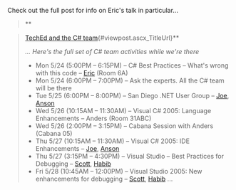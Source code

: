 Check out the full post for info on Eric's talk in particular...

> **

> [TechEd and the C# team](http://blogs.msdn.com/ericgu/archive/2004/05/13/131520.aspx){#viewpost.ascx_TitleUrl}**
>
> _... Here's the full set of C# team activities while we're there_
>
>   * Mon 5/24 (5:00PM &#8211; 6:15PM) &#8211; C# Best Practices &#8211; What's wrong with this code &#8211; [Eric](http://blogs.msdn.com/ericgu) (Room 6A)
>   * Mon 5/24 (6:00PM &#8211; 7:00PM) &#8211; Ask the experts. All the C# team will be there
>   * Tue  5/25 (6:00PM &#8211; 8:00PM) &#8211; San Diego .NET User Group &#8211; [Joe](http://blogs.msdn.com/joen), [Anson](http://blogs.msdn.com/ansonh)
>   * Wed 5/26 (10:15AM &#8211; 11:30AM) &#8211; Visual C# 2005: Language Enhancements &#8211; Anders (Room 31ABC)
>   * Wed 5/26 (2:00PM &#8211; 3:15PM) &#8211; Cabana Session with Anders (Cabana 05)
>   * Thu   5/27 (10:15AM &#8211; 11:30AM) &#8211; Visual C# 2005: IDE Enhancements &#8211; [Joe](http://blogs.msdn.com/joen), [Anson](http://blogs.msdn.com/ansonh)
>   * Thu   5/27 (3:15PM &#8211; 4:30PM) &#8211; Visual Studio &#8211; Best Practices for Debugging &#8211; [Scott](http://blogs.msdn.com/scottno), [Habib](http://blogs.msdn.com/habibh)
>   * Fri    5/28 (10:45AM &#8211; 12:00PM) &#8211; Visual Studio 2005: New enhancements for debugging &#8211; [Scott](http://blogs.msdn.com/scottno), [Habib](http://blogs.msdn.com/habibh) ...